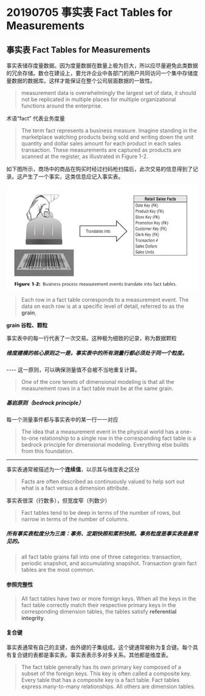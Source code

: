 # 20190705 事实表 Fact Tables for Measurements

## 事实表 Fact Tables for Measurements

事实表储存度量数据。因为度量数据在数量上极为巨大，所以应尽量避免此类数据的冗余存储。数仓在建设上，要允许企业中各部门的用户共同访问一个集中存储度量数据的数据库。这样才能保证在整个公司层面数据的一致性。

> measurement data is overwhelmingly the largest set of data, it should not be replicated in multiple places for multiple organizational functions around the enterprise. 


术语“fact” 代表业务度量
> The term fact represents a business measure. 
> Imagine standing in the marketplace
watching products being sold and writing down the unit quantity and dollar sales amount for each product in each sales transaction. These measurements are captured as products are scanned at the register, as illustrated in Figure 1-2.

如下图所示，商场中的商品在购买时经过扫码枪扫描后，此次交易的信息得到了记录。这产生了一个事实，这类信息应记入事实表。

![业务测量（process measurement）转换为事实表](./images/20190705-1.png)


> Each row in a fact table corresponds to a measurement event. The data on each row is at a specific level of detail, referred to as the **grain**,

**grain 谷粒、颗粒**

事实表中的每一行代表了一次交易。这种极为细致的记录，称为数据颗粒

##### 维度建模的核心原则之一是，事实表中的所有测量行都必须处于同一个粒度。
---- 这一原则，可以确保测量值不会被不当地重复计算。

> One of the core tenets of dimensional modeling is that all the measurement rows in a fact table must be at the same grain.


##### 基岩原则（bedrock principle）
每一个测量事件都与事实表中的某一行一一对应
> The idea that a measurement event in the physical world has a one-to-one relationship to a single row in the corresponding fact table is a bedrock principle for dimensional modeling. Everything else builds from this foundation.

---

事实表通常被描述为一个**连续值**，以示其与维度表之区分
> Facts are often described as continuously valued to help sort out what is a fact
versus a dimension attribute.

事实表很深（行数多），但宽度窄（列数少）
>  Fact tables tend to be deep in terms of the number of rows, but narrow in terms of the number of columns.

#####  所有事实表粒度分为三类：事务、定期快照和累积快照。事务粒度是事实表是最常见的。

> all fact table grains fall into one of three categories: transaction, periodic snapshot, and accumulating snapshot. Transaction grain fact tables are the most common.

#### 参照完整性
> All fact tables have two or more foreign keys.
> When all the keys in the fact table correctly match their respective primary keys in the corresponding dimension tables, the tables satisfy **referential integrity**.

#### 复合键
事实表通常有自己的主键，由外键的子集组成。这个键通常被称为复合键。每个具有复合键的表都是事实表。事实表表示多对多关系。其他都是维度表。
> The fact table generally has its own primary key composed of a subset of the foreign keys. This key is often called a composite key. Every table that has a composite key is a fact table. Fact tables express many-to-many relationships. All others are dimension tables.